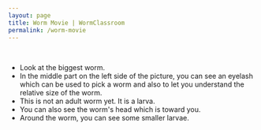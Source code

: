 ```yaml
---
layout: page
title: Worm Movie | WormClassroom
permalink: /worm-movie
---
```

 

-   Look at the biggest worm.
-   In the middle part on the left side of the picture, you can see an
    eyelash which can be used to pick a worm and also to let you
    understand the relative size of the worm.
-   This is not an adult worm yet. It is a larva.
-   You can also see the worm\'s head which is toward you.
-   Around the worm, you can see some smaller larvae.
